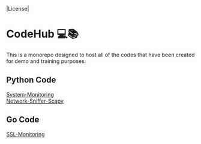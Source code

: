 <!-- @format -->

|License|

# CodeHub 💻📚

This is a monorepo designed to host all of the codes that have been created for demo and training purposes.

## Python Code

[System-Monitoring](https://github.com/rtiwariops/CodeHub/tree/main/hostmon-python)  
[Network-Sniffer-Scapy](https://github.com/rtiwariops/CodeHub/tree/main/netsniff-python)

## Go Code

[SSL-Monitoring](https://github.com/rtiwariops/CodeHub/tree/main/sslmon-go)
